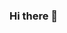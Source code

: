 ### Hi there 👋

<!--

- 🔭 I’m currently working on automation with pipelines and Ansible
- 🌱 I’m currently learning C# and PowerShell coding
- 👯 I’m looking to collaborate on C# development projects.
- 🤔 I’m looking for help with mastering C# and PowerShell.
- 💬 Ask me about automation, pipelines, Ansible, and my learning journey with C# and PowerShell.
- 📫 How to reach me: carlosvargaspz23@gmail.com
- ⚡ I enjoy cycling and reading horror books in my free time!
-->
